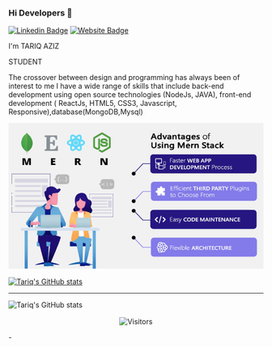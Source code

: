 ### Hi Developers 👋

[![Linkedin Badge](https://img.shields.io/badge/-TariqAziz-blue?style=flat-square&logo=Linkedin&logoColor=white&link=https://www.linkedin.com/in/tariq-aziz-0b66a216a)](https://www.linkedin.com/in/tariq-aziz-0b66a216a)
[![Website Badge](https://img.shields.io/badge/StackOverflow-TariqAziz-yellow)](https://stackoverflow.com/users/14299818/tariq-aziz)

I'm TARIQ AZIZ


STUDENT


The crossover between design and programming has always been of interest to me
I have a wide range of skills that include back-end development using open source technologies (NodeJs, JAVA), front-end development ( ReactJs, HTML5, CSS3, Javascript, Responsive),database(MongoDB,Mysql)

![](https://github.com/tariqaziz123/tariqaziz123/blob/master/Image/Advantages-of-Using-Mern-Stack1.jpg)

[![Tariq's GitHub stats](https://github-readme-stats.vercel.app/api?username=tariqaziz123)](https://github.com/tariqaziz123/github-readme-stats)

---
![Tariq's GitHub stats](https://github-readme-stats.vercel.app/api?username=tariqaziz123&hide=contribs,prs)

<p align=center>                           
  <img align=center  src="https://visitor-badge.laobi.icu/badge?page_id=tariqaziz123.tariqaziz123" alt="Visitors">                     
</p>
-

